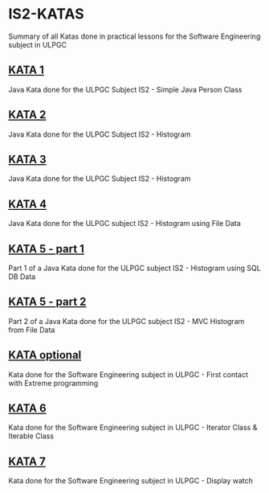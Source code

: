 <h1>IS2-KATAS</h1>
<p>Summary of all Katas done in practical lessons for the Software Engineering subject in ULPGC</p>

## [KATA 1](https://github.com/doramasma/IS2-Katas/tree/master/Kata1)
<p>Java Kata done for the ULPGC Subject IS2 - Simple Java Person Class</p>

## [KATA 2](https://github.com/doramasma/IS2-Katas/tree/master/Kata2/Kata2)
<p>Java Kata done for the ULPGC Subject IS2 - Histogram</p>

## [KATA 3](https://github.com/doramasma/IS2-Katas/tree/master/Kata3)
<p>Java Kata done for the ULPGC Subject IS2 - Histogram</p>

## [KATA 4](https://github.com/doramasma/IS2-Katas/tree/master/Kata4)
<p>Java Kata done for the ULPGC subject IS2 - Histogram using File Data</p>

## [KATA 5 - part 1](https://github.com/doramasma/IS2-Katas/tree/master/Kata5P1)
<p>Part 1 of a Java Kata done for the ULPGC subject IS2 - Histogram using SQL DB Data</p>

## [KATA 5 - part 2](https://github.com/doramasma/IS2-Katas/tree/master/Kata5P2)
<p>Part 2 of a Java Kata done for the ULPGC subject IS2 - MVC Histogram from File Data</p>

## [KATA optional](https://github.com/doramasma/IS2-Katas/tree/master/KataOpcional)
<p>Kata done for the Software Engineering subject in ULPGC - First contact with Extreme programming </p>

## [KATA 6](https://github.com/doramasma/IS2-Katas/tree/master/Kata6)
<p>Kata done for the Software Engineering subject in ULPGC - Iterator Class & Iterable Class</p>

## [KATA 7](https://github.com/doramasma/IS2-Katas/tree/master/Kata7)
<p>Kata done for the Software Engineering subject in ULPGC - Display watch</p>
